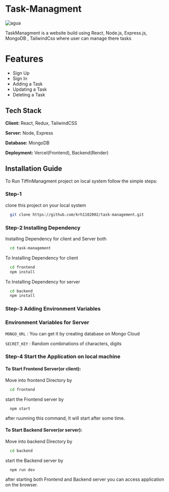 # Task-Managment

 ![agua](https://github.com/krh1102002/task-management/assets/99308881/50b16400-06d7-4101-a9ae-7d98ec90ca2a)


TaskManagment
 is a website build using React, Node.js, Express.js, MongoDB , TailwindCss where user can manage there tasks

# Features

- Sign Up
- Sign In
- Adding a Task
- Updating a Task
- Deleting a Task

## Tech Stack

**Client:** React, Redux, TailwindCSS

**Server:** Node, Express

**Database:** MongoDB

**Deployment:** Vercel(Frontend), Backend(Render)

## Installation Guide

To Run TiffinManagment project on local system follow the simple steps:

### Step-1

clone this project on your local system

```bash
  git clone https://github.com/krh1102002/task-management.git
```

### Step-2 Installing Dependency

Installing Dependency for client and Server both

```bash
  cd task-management
```

To Installing Dependency for client

```bash
  cd frontend
  npm install
```

To Installing Dependency for server

```bash
  cd backend
  npm install
```

### Step-3 Adding Environment Variables

### Environment Variables for Server

`MONGO_URL` : You can get it by creating database on Mongo Cloud

`SECRET_KEY` : Random combinations of characters, digits

### Step-4 Start the Application on local machine

#### To Start Frontend Server(or client):

Move into frontend Directory by

```bash
  cd frontend
```

start the Frontend server by

```bash
  npm start
```

after ruunning this command, It will start after some time.

#### To Start Backend Server(or server):

Move into backend Directory by

```bash
  cd backend
```

start the Backend server by

```bash
  npm run dev
```

after starting both Frontend and Backend server you can access application on the browser.
